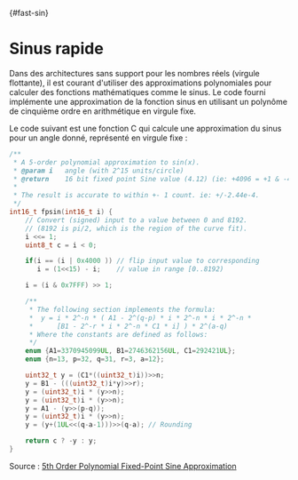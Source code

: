 [](){#fast-sin}

# Sinus rapide

Dans des architectures sans support pour les nombres réels (virgule flottante), il est courant d'utiliser des approximations polynomiales pour calculer des fonctions mathématiques comme le sinus. Le code fourni implémente une approximation de la fonction sinus en utilisant un polynôme de cinquième ordre en arithmétique en virgule fixe.

Le code suivant est une fonction C qui calcule une approximation du sinus pour un angle donné, représenté en virgule fixe :

```c
/**
 * A 5-order polynomial approximation to sin(x).
 * @param i   angle (with 2^15 units/circle)
 * @return    16 bit fixed point Sine value (4.12) (ie: +4096 = +1 & -4096 = -1)
 *
 * The result is accurate to within +- 1 count. ie: +/-2.44e-4.
 */
int16_t fpsin(int16_t i) {
    // Convert (signed) input to a value between 0 and 8192.
    // (8192 is pi/2, which is the region of the curve fit).
    i <<= 1;
    uint8_t c = i < 0;

    if(i == (i | 0x4000 )) // flip input value to corresponding
       i = (1<<15) - i;    // value in range [0..8192)

    i = (i & 0x7FFF) >> 1;

    /**
     * The following section implements the formula:
     *  y = i * 2^-n * ( A1 - 2^(q-p) * i * 2^-n * i * 2^-n *
     *      [B1 - 2^-r * i * 2^-n * C1 * i] ) * 2^(a-q)
     * Where the constants are defined as follows:
     */
    enum {A1=3370945099UL, B1=2746362156UL, C1=292421UL};
    enum {n=13, p=32, q=31, r=3, a=12};

    uint32_t y = (C1*((uint32_t)i))>>n;
    y = B1 - (((uint32_t)i*y)>>r);
    y = (uint32_t)i * (y>>n);
    y = (uint32_t)i * (y>>n);
    y = A1 - (y>>(p-q));
    y = (uint32_t)i * (y>>n);
    y = (y+(1UL<<(q-a-1)))>>(q-a); // Rounding

    return c ? -y : y;
}
```

Source : [5th Order Polynomial Fixed-Point Sine Approximation](https://www.nullhardware.com/blog/fixed-point-sine-and-cosine-for-embedded-systems/)